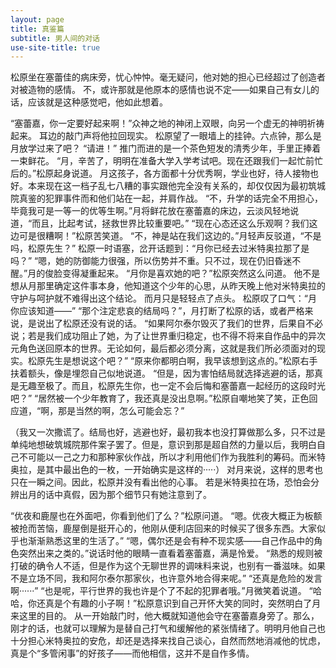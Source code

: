 ```yaml
---
layout: page
title: 真鉴篇
subtitle: 男人间的对话
use-site-title: true
---
```


松原坐在塞蕾佳的病床旁，忧心忡忡。毫无疑问，他对她的担心已经超过了创造者对被造物的感情。 不，或许那就是他原本的感情也说不定——如果自己有女儿的话，应该就是这种感觉吧，他如此想着。 

“塞蕾嘉，你一定要好起来啊！”众神之地的神闭上双眼，向另一个虚无的神明祈祷起来。 
耳边的敲门声将他拉回现实。 
松原望了一眼墙上的挂钟。六点钟，那么是月放学过来了吧？ 
“请进！” 
推门而进的是一个茶色短发的清秀少年，手里正捧着一束鲜花。 
“月，辛苦了，明明在准备大学入学考试吧。现在还跟我们一起忙前忙后的。”松原起身说道。 
月这孩子，各方面都十分优秀啊，学业也好，待人接物也好。本来现在这一档子乱七八糟的事实跟他完全没有关系的，却仅仅因为最初筑城院真鉴的犯罪事件而和他们站在一起，并肩作战。 
“不，升学的话完全不用担心，毕竟我可是一等一的优等生啊。”月将鲜花放在塞蕾嘉的床边，云淡风轻地说道，“而且，比起考试，拯救世界比较重要吧。” 
“现在心态还这么乐观啊？我们这边可是很糟啊！”松原苦笑道。 
“不，神是站在我们这边的。”月轻声反驳道，“不是吗，松原先生？” 
松原一时语塞，岔开话题到：“月你已经去过米特奥拉那了是吗？” 
“嗯，她的防御能力很强，所以伤势并不重。只不过，现在仍旧昏迷不醒。”月的俊脸变得凝重起来。 
“月你是喜欢她的吧？”松原突然这么问道。 
他不是想从月那里确定这件事本身，他知道这个少年的心思，从昨天晚上他对米特奥拉的守护与呵护就不难得出这个结论。 
而月只是轻轻点了点头。 
松原叹了口气：“月你应该知道——” 
“那个注定悲哀的结局吗？”，月打断了松原的话，或者严格来说，是说出了松原还没有说的话。 
“如果阿尔泰尔毁灭了我们的世界，后果自不必说；若是我们成功阻止了她，为了让世界重归稳定，也不得不将来自作品中的异次元角色送回原本的世界。无论如何，最后都必须分离，这就是我们所必须面对的现实。松原先生是想说这个吧？” 
“原来你都明白啊，我早该想到这点的。”松原右手扶着额头，像是埋怨自己似地说道。 
“但是，因为害怕结局就选择逃避的话，那真是无趣至极了。而且，松原先生你，也一定不会后悔和塞蕾嘉一起经历的这段时光吧？” 
“居然被一个少年教育了，我还真是没出息啊。”松原自嘲地笑了笑，正色回应道，“啊，那是当然的啊，怎么可能会忘？” 

（我又一次撒谎了。结局也好，逃避也好，最初我本也没打算做那么多，只不过是单纯地想破筑城院那件案子罢了。但是，意识到那是超自然的力量以后，我明白自己不可能以一己之力和那种家伙作战，所以才利用他们作为我胜利的筹码。而米特奥拉，是其中最出色的一枚，一开始确实是这样的·····） 
对月来说，这样的思考也只在一瞬之间。因此，松原并没有看出他的心事。 
若是米特奥拉在场，恐怕会分辨出月的话中真假，因为那个细节只有她注意到了。 

“优夜和鹿屋也在外面吧，你看到他们了么？”松原问道。 
“嗯。优夜大概正为板额被抢而苦恼，鹿屋倒是挺开心的，他刚从便利店回来的时候买了很多东西。大家似乎也渐渐熟悉这里的生活了。” 
“嗯，偶尔还是会有种不现实感——自己作品中的角色突然出来之类的。”说话时他的眼睛一直看着塞蕾嘉，满是怜爱。 
“熟悉的规则被打破的确令人不适，但是作为这个无聊世界的调味料来说，也别有一番滋味。如果不是立场不同，我和阿尔泰尔那家伙，也许意外地合得来呢。” 
“还真是危险的发言啊······” 
“也是呢，平行世界的我也许是个了不起的犯罪者哦。”月微笑着说道。 
“哈哈，你还真是个有趣的小子啊！”松原意识到自己开怀大笑的同时，突然明白了月来这里的目的。 
从一开始敲门时，他大概就知道他会守在塞蕾嘉身旁了。那么，刚才的话，也就可以理解为是替自己打气和缓解他的紧张情绪了。明明月他自己也十分担心米特奥拉的安危，却还是选择来找自己谈心，自然而然地消减他的忧虑，真是个“多管闲事”的好孩子——而他相信，这并不是自作多情。 
